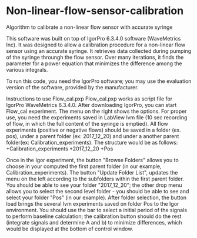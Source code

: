# Non-linear-flow-sensor-calibration
Algorithm to calibrate a non-linear flow sensor with accurate syringe

This software was built on top of IgorPro 6.3.4.0 software (WaveMetrics Inc).
It was designed to allow a calibration procedure for a non-linear flow sensor using an accurate syringe.
It retrieves data collected during pumping of the syringe throungh the flow sensor.
Over many iterations, it finds the parameter for a power equation that minimizes the difference among the various integrals.

To run this code, you need the IgorPro software; you may use the evaluation version of the software, provided by the manufacturer.

Instructions to use Flow_cal.pxp
Flow_cal.pxp works as script file for IgorPro WaveMetrics 6.3.4.0.
After downloading IgorPro, you can start Flow_cal experiment. The menu on the right shows the options.
For proper use, you need the experiments saved in LabView lvm file (10 sec recording of flow, in which the full content of the syringe is emptied). 
All flow experiments (positive or negative flows) should be saved in a folder (ex. pos), under a parent folder (ex: 2017_12_20) and under a another parent folder(ex: Calibration_experiments). The structure would be as follows:
+Calibration_experiments
     +2017_12_20
         +Pos

Once in the Igor experiment, the button "Browse Folders" allows you to choose in your computed the first parent folder (in our example, Calibration_experiments). The button "Update Folder List", updates the menu on the left according to the subfolders within the first parent folder. You should be able to see your folder "2017_12_20"; the other drop menu allows you to select the second level folder - you should be able to see and select your folder "Pos" (in our example). 
After folder selection, the button load brings the several lvm experiments saved on folder Pos to the Igor environment. You should use the bar to select a initial period of the signals to perform baseline calculation; the calibration button should do the rest (integrate signals and determine A and b) to minimize differences, which would be displayed at the bottom of control window.
